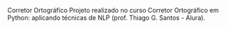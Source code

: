 Corretor Ortográfico
Projeto realizado no curso Corretor Ortográfico em Python: aplicando técnicas de NLP (prof. Thiago G. Santos - Alura).
